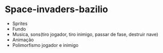 # Space-invaders-bazilio
- Sprites
- Fundo
- Musica, sons(tiro jogador, tiro inimigo, passar de fase, destruir nave)
- Animação
- Polimorfismo jogador e inimigo
